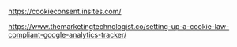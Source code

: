 

https://cookieconsent.insites.com/

https://www.themarketingtechnologist.co/setting-up-a-cookie-law-compliant-google-analytics-tracker/
